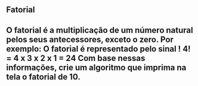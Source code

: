 ## Fatorial 
O fatorial é a multiplicação de um número natural pelos seus antecessores, exceto o zero. Por exemplo:
O fatorial é representado pelo sinal !
4! = 4 x 3 x 2 x 1 = 24
Com base nessas informações, crie um algoritmo que imprima na tela o fatorial de 10.
--------------------------------------------------------------------------------------------------------
